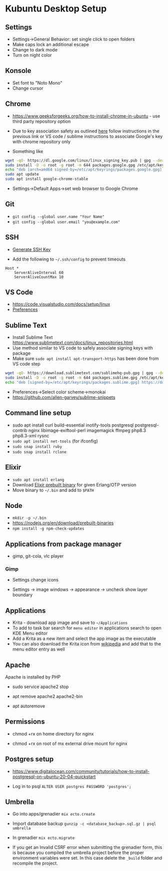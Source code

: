 # Kubuntu Desktop Setup

## Settings

- Settings->General Behavior: set single click to open folders
- Make caps lock an additional escape
- Change to dark mode
- Turn on night color

## Konsole

- Set font to "Noto Mono"
- Change cursor

## Chrome

- https://www.geeksforgeeks.org/how-to-install-chrome-in-ubuntu - use third party repository option

- Due to key association safety as outlined [here](https://askubuntu.com/questions/1286545/what-commands-exactly-should-replace-the-deprecated-apt-key) follow instructions in the previous link or VS code / sublime instructions to associate Google's key with chrome repository only

- Something like

```sh
wget -qO- https://dl.google.com/linux/linux_signing_key.pub | gpg --dearmor > packages.google.gpg
sudo install -D -o root -g root -m 644 packages.google.gpg /etc/apt/keyrings/packages.google.gpg
echo "deb [arch=amd64 signed-by=/etc/apt/keyrings/packages.google.gpg] http://dl.google.com/linux/chrome/deb/ stable main" | sudo tee /etc/apt/sources.list.d/google-chrome.list
sudo apt update
sudo apt install google-chrome-stable
```

- Settings->Default Apps->set web browser to Google Chrome

## Git

- `git config --global user.name "Your Name"`
- `git config --global user.email "you@example.com"`

## SSH

- [Generate SSH Key](https://docs.github.com/en/authentication/connecting-to-github-with-ssh/generating-a-new-ssh-key-and-adding-it-to-the-ssh-agent)

- Add the following to `~/.ssh/config` to prevent timeouts

```
Host *
    ServerAliveInterval 60
    ServerAliveCountMax 10
```

## VS Code

- https://code.visualstudio.com/docs/setup/linux
- [Preferences](https://github.com/allen-garvey/vscode-preferences)

## Sublime Text

- Install Sublime Text https://www.sublimetext.com/docs/linux_repositories.html
- Use method similar to VS code to safely associate signing keys with package
- Make sure `sudo apt install apt-transport-https` has been done from VS code step

```sh
wget -qO- https://download.sublimetext.com/sublimehq-pub.gpg | gpg --dearmor > packages.sublime.gpg
sudo install -D -o root -g root -m 644 packages.sublime.gpg /etc/apt/keyrings/packages.sublime.gpg
echo "deb [signed-by=/etc/apt/keyrings/packages.sublime.gpg] https://download.sublimetext.com/ apt/stable/" | sudo tee /etc/apt/sources.list.d/sublime-text.list
```

- Preferences->Select color scheme->monokai
- https://github.com/allen-garvey/sublime-snippets

## Command line setup

- sudo apt install curl build-essential inotify-tools postgresql postgresql-contrib nginx libimage-exiftool-perl imagemagick ffmpeg php8.3 php8.3-xml rysnc
- `sudo apt install net-tools` (for ifconfig)
- `sudo snap install ruby`
- `sudo snap install rclone`

## Elixir

- `sudo apt install erlang`
- Download [Elixir prebuilt binary](https://github.com/elixir-lang/elixir/releases) for given Erlang/OTP version
- Move binary to `~/.bin` and add to `$PATH`

## Node

- `mkdir -p ~/.bin`
- https://nodejs.org/en/download/prebuilt-binaries
- `npm install -g npm-check-updates`

## Applications from package manager

- gimp, git-cola, vlc player

### Gimp

- Settings change icons

- Settings -> image windows -> appearance -> uncheck show layer boundary

## Applications

- Krita - download app image and save to `~/Applications`
- To add to task bar search for `menu editor` in applications search to open KDE Menu editor
- Add a Krita as a new item and select the app image as the executable
- You can also download the Krita icon from [wikipedia](https://en.wikipedia.org/wiki/Krita) and add that to the menu editor entry as well

## Apache

Apache is installed by PHP

- sudo service apache2 stop

- apt remove apache2 apache2-bin

- apt autoremove

## Permissions

- chmod +rx on home directory for nginx

- chmod +rx on root of mx external drive mount for nginx

## Postgres setup

- https://www.digitalocean.com/community/tutorials/how-to-install-postgresql-on-ubuntu-20-04-quickstart

- Log in to psql `ALTER USER postgres PASSWORD 'postgres';`

## Umbrella

- Go into apps/grenadier `mix ecto.create`

- Import database backup `gunzip -c <database_backup>.sql.gz | psql umbrella`

- In grenadier `mix ecto.migrate`

- If you get an Invalid CSRF error when submitting the grenadier form, this is because you compiled the umbrella project before the proper environment variables were set. In this case delete the `_build` folder and recompile the project.
